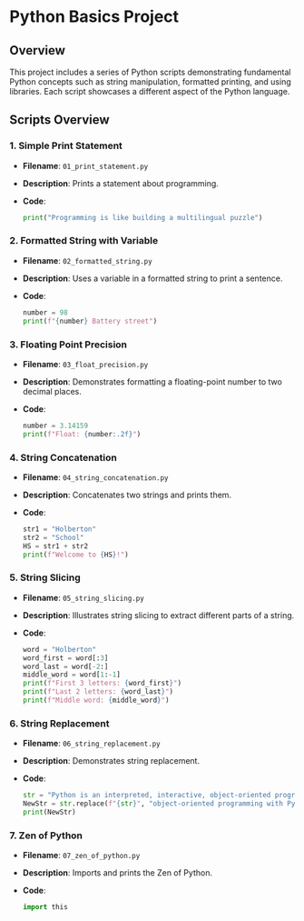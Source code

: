 
# Python Basics Project

## Overview

This project includes a series of Python scripts demonstrating fundamental Python concepts such as string manipulation, formatted printing, and using libraries. Each script showcases a different aspect of the Python language.

## Scripts Overview

### 1. Simple Print Statement

- **Filename**: `01_print_statement.py`
- **Description**: Prints a statement about programming.
- **Code**:

  ```python
  print("Programming is like building a multilingual puzzle")
  ```

### 2. Formatted String with Variable

- **Filename**: `02_formatted_string.py`
- **Description**: Uses a variable in a formatted string to print a sentence.
- **Code**:

  ```python
  number = 98
  print(f"{number} Battery street")
  ```

### 3. Floating Point Precision

- **Filename**: `03_float_precision.py`
- **Description**: Demonstrates formatting a floating-point number to two decimal places.
- **Code**:

  ```python
  number = 3.14159
  print(f"Float: {number:.2f}")
  ```

### 4. String Concatenation

- **Filename**: `04_string_concatenation.py`
- **Description**: Concatenates two strings and prints them.
- **Code**:

  ```python
  str1 = "Holberton"
  str2 = "School"
  HS = str1 + str2
  print(f"Welcome to {HS}!")
  ```

### 5. String Slicing

- **Filename**: `05_string_slicing.py`
- **Description**: Illustrates string slicing to extract different parts of a string.
- **Code**:

  ```python
  word = "Holberton"
  word_first = word[:3]
  word_last = word[-2:]
  middle_word = word[1:-1]
  print(f"First 3 letters: {word_first}")
  print(f"Last 2 letters: {word_last}")
  print(f"Middle word: {middle_word}")
  ```

### 6. String Replacement

- **Filename**: `06_string_replacement.py`
- **Description**: Demonstrates string replacement.
- **Code**:

  ```python
  str = "Python is an interpreted, interactive, object-oriented programming  language that combines remarkable power with very clear syntax"
  NewStr = str.replace(f"{str}", "object-oriented programming with Python",)
  print(NewStr)
  ```

### 7. Zen of Python

- **Filename**: `07_zen_of_python.py`
- **Description**: Imports and prints the Zen of Python.
- **Code**:

  ```python
  import this
  ```
